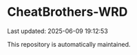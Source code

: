 # CheatBrothers-WRD

Last updated: 2025-06-09 19:12:53

This repository is automatically maintained.

